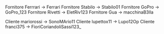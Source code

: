 Fornitore Ferrrari -> Ferrari
Fornitore Stabilo -> Stabilo01
Fornitore GoPro -> GoPro_123
Fornitore Rivetti -> EletRiv123
Fornitore Gua -> macchinaB3lla

Cliente mariorossi -> SonoMArio11
Cliente lupettox11 -> Lupo12Op
Cliente franci375 -> FioriCoriandoliSassi123_